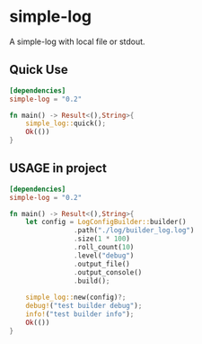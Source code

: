 # simple-log

A simple-log with local file or stdout.

## Quick Use
```toml
[dependencies]
simple-log = "0.2"
```

```rust
fn main() -> Result<(),String>{
    simple_log::quick();
    Ok(())
}
```

## USAGE in project
```toml
[dependencies]
simple-log = "0.2"
```
```rust
fn main() -> Result<(),String>{
    let config = LogConfigBuilder::builder()
                .path("./log/builder_log.log")
                .size(1 * 100)
                .roll_count(10)
                .level("debug")
                .output_file()
                .output_console()
                .build();
            
    simple_log::new(config)?;
    debug!("test builder debug");
    info!("test builder info");
    Ok(())
}
```

